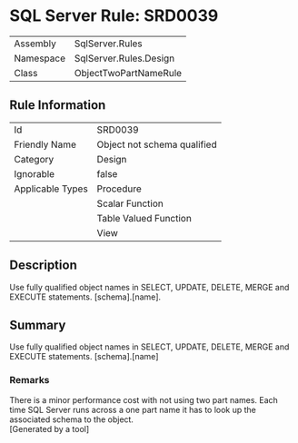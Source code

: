 # SQL Server Rule: SRD0039
  
|    |    |
|----|----|
| Assembly | SqlServer.Rules |
| Namespace | SqlServer.Rules.Design |
| Class | ObjectTwoPartNameRule |
  
## Rule Information
  
|    |    |
|----|----|
| Id | SRD0039 |
| Friendly Name | Object not schema qualified |
| Category | Design |
| Ignorable | false |
| Applicable Types | Procedure  |
|   | Scalar Function |
|   | Table Valued Function |
|   | View |
  
## Description
  
Use fully qualified object names in SELECT, UPDATE, DELETE, MERGE and EXECUTE statements. [schema].[name].
  
## Summary
  
Use fully qualified object names in SELECT, UPDATE, DELETE, MERGE and EXECUTE statements. [schema].[name]
  
### Remarks
  
There is a minor performance cost with not using two part names. Each time SQL Server runs
across a one part name it has to look up the associated schema to the object.  
[Generated by a tool]
